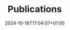 ---
title: Publications
date: 2024-10-18T17:04:07+01:00
draft: false
layout: publication
all: True
header_img: 'img/publications.jpg'
file: 'data/pubs_translational.json'
authors: "['Vivek Muthurangu', 'Jennifer Steeden', 'Daniel Knight', 'Michael Quail']"

---
